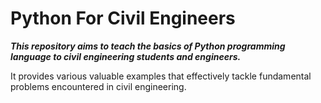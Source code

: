 # Python For Civil Engineers

***This repository aims to teach the basics of Python programming language to civil engineering students and engineers.***

It provides various valuable examples that effectively tackle fundamental problems encountered in civil engineering.

